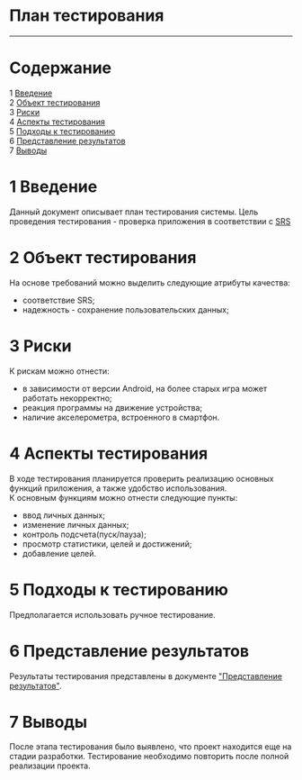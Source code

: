    # План тестирования
---


# Cодержание
1 [Введение](#introduction)  
2 [Объект тестирования](#items)  
3 [Риски](#risk)  
4 [Аспекты тестирования](#features)  
5 [Подходы к тестированию](#approach)  
6 [Представление результатов](#pass)  
7 [Выводы](#conclusion)  

<a name="introduction"/>

# 1 Введение

Данный документ описывает план тестирования системы. Цель проведения тестирования - проверка приложения в соответствии с [SRS](../Documents/Requirements/Requirements%20Document.md)

<a name="items"/>

# 2 Объект тестирования

На основе требований можно выделить следующие атрибуты качества:

* соответствие SRS;
* надежность - сохранение пользовательских данных;

<a name="risk"/>

# 3 Риски

К рискам можно отнести:  
* в зависимости от версии Android, на более старых игра может работать некорректно;
* реакция программы на движение устройства;
* наличие акселерометра, встроенного в смартфон.

<a name="features"/>

# 4 Аспекты тестирования

В ходе тестирования планируется проверить реализацию основных функций приложения, а также удобство использования.  
К основным функциям можно отнести следующие пункты:  
* ввод личных данных;  
* изменение личных данных;  
* контроль подсчета(пуск/пауза);
* просмотр статистики, целей и достижений;
* добавление целей.

<a name="approach"/>

# 5 Подходы к тестированию

Предполагается использовать ручное тестирование.

<a name="pass"/>

# 6 Представление результатов

Результаты тестирования представлены в документе ["Представление результатов"](../Testing/TestResults.md).

<a name="conclusion"/>

# 7 Выводы

После этапа тестирования было выявлено, что проект находится еще на стадии разработки. Тестирование необходимо повторить после полной реализации проекта.
